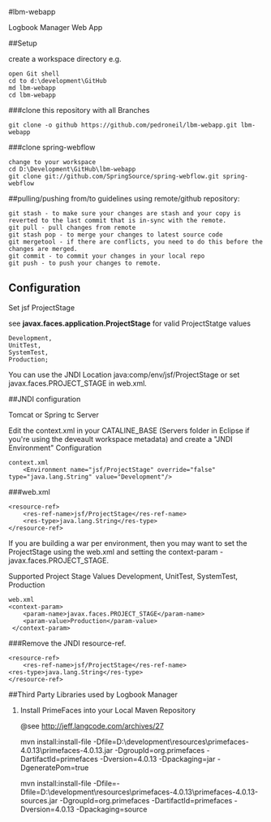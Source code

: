 #lbm-webapp


Logbook Manager Web App


##Setup

create a workspace directory e.g.

    open Git shell
    cd to d:\development\GitHub
    md lbm-webapp
    cd lbm-webapp

###clone this repository with all Branches

    git clone -o github https://github.com/pedroneil/lbm-webapp.git lbm-webapp

###clone spring-webflow

	change to your workspace
	cd D:\Development\GitHub\lbm-webapp
	git clone git://github.com/SpringSource/spring-webflow.git spring-webflow
	
	
##pulling/pushing from/to guidelines using remote/github repository:

    git stash - to make sure your changes are stash and your copy is reverted to the last commit that is in-sync with the remote.
    git pull - pull changes from remote
    git stash pop - to merge your changes to latest source code
    git mergetool - if there are conflicts, you need to do this before the changes are merged.
    git commit - to commit your changes in your local repo
    git push - to push your changes to remote.


## Configuration

Set jsf ProjectStage

see **javax.faces.application.ProjectStage** for valid ProjectStatge values    
	
    Development,
    UnitTest,
    SystemTest,
    Production;


You can use the JNDI Location java:comp/env/jsf/ProjectStage or set javax.faces.PROJECT_STAGE in web.xml.

##JNDI configuration

Tomcat or Spring tc Server

Edit the context.xml in your CATALINE_BASE (Servers folder in Eclipse if you're using the deveault workspace metadata) and create a "JNDI Environment" Configuration

    context.xml
        <Environment name="jsf/ProjectStage" override="false" type="java.lang.String" value="Development"/>
  
###web.xml

    <resource-ref>
        <res-ref-name>jsf/ProjectStage</res-ref-name>
        <res-type>java.lang.String</res-type>
    </resource-ref>


If you are building a war per environment, then you may want to set the ProjectStage using the web.xml and 
setting the context-param - javax.faces.PROJECT_STAGE.

Supported Project Stage Values
    Development,
    UnitTest,
    SystemTest,
    Production
     
    web.xml
    <context-param>
        <param-name>javax.faces.PROJECT_STAGE</param-name>
        <param-value>Production</param-value>
     </context-param>
         

###Remove the JNDI resource-ref.

    <resource-ref>
        <res-ref-name>jsf/ProjectStage</res-ref-name>
	<res-type>java.lang.String</res-type>
    </resource-ref>
    
 
##Third Party Libraries used by Logbook Manager
 
1. Install PrimeFaces into your Local Maven Repository 
	
	@see http://jeff.langcode.com/archives/27

	mvn install:install-file -Dfile=D:\development\resources\primefaces-4.0.13\primefaces-4.0.13.jar -DgroupId=org.primefaces -DartifactId=primefaces -Dversion=4.0.13 -Dpackaging=jar -DgeneratePom=true

	mvn install:install-file -Dfile=-Dfile=D:\development\resources\primefaces-4.0.13\primefaces-4.0.13-sources.jar -DgroupId=org.primefaces -DartifactId=primefaces -Dversion=4.0.13 -Dpackaging=source
